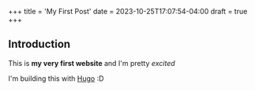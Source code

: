 +++
title = 'My First Post'
date = 2023-10-25T17:07:54-04:00
draft = true
+++

## Introduction

This is **my very first website** and I'm pretty *excited*

I'm building this with [Hugo](https://gohugo.io) :D